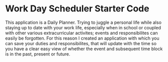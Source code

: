 # Work Day Scheduler Starter Code
This application is a Daily Planner. Trying to juggle a personal life while also staying up to date with 
your work life, especially when in school or coupled with other various extracurricular activites; events and
responsibilites can easily be forgotten. For this reason I created an application with which you can save your 
duties and responsibilites, that will update with the time so you have a clear easy view of whether the event
and subsequent time block is in the past, present or future.
